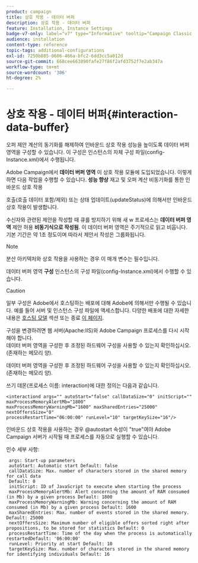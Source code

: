 ```yaml
---
product: campaign
title: 상호 작용 - 데이터 버퍼
description: 상호 작용 - 데이터 버퍼
feature: Installation, Instance Settings
badge-v7-only: label="v7" type="Informative" tooltip="Campaign Classic v7에만 적용"
audience: installation
content-type: reference
topic-tags: additional-configurations
exl-id: 7250b885-0606-466a-bfc2-6dd3cc5a012d
source-git-commit: 668cee663890fafe27f86f2afd3752f7e2ab347a
workflow-type: tm+mt
source-wordcount: '306'
ht-degree: 2%

---
```


# 상호 작용 - 데이터 버퍼{#interaction-data-buffer}



오퍼 제안 계산의 동기화를 해제하여 인바운드 상호 작용 성능을 높이도록 데이터 버퍼 영역을 구성할 수 있습니다. 이 구성은 인스턴스의 자체 구성 파일(config-Instance.xml)에서 수행됩니다.

Adobe Campaign에서 **데이터 버퍼 영역** 이 상호 작용 모듈에 도입되었습니다. 이렇게 하면 다음 작업을 수행할 수 있습니다. **성능 향상** 재고 및 오퍼 계산 비동기화를 통한 인바운드 상호 작용

호출(호출 데이터 포함/제외) 또는 상태 업데이트(updateStatus)에 의해서만 인바운드 상호 작용이 발생합니다.

수신자와 관련된 제안을 작성할 때 큐를 방지하기 위해 새 w 프로세스는 **데이터 버퍼 영역** 제안 허용 **비동기식으로 작성됨**. 이 데이터 버퍼 영역은 주기적으로 읽고 비웁니다. 기본 기간은 약 1초 정도이며 따라서 제안서 작성은 그룹화됩니다.

>[!NOTE]
>
>분산 아키텍처와 상호 작용을 사용하는 경우 이 매개 변수는 필수입니다.

데이터 버퍼 영역 **구성** 인스턴스의 구성 파일(config-Instance.xml)에서 수행할 수 있습니다.

>[!CAUTION]
>
>일부 구성은 Adobe에서 호스팅하는 배포에 대해 Adobe에 의해서만 수행될 수 있습니다. 예를 들어 서버 및 인스턴스 구성 파일에 액세스합니다. 다양한 배포에 대한 자세한 내용은 [호스팅 모델](../../installation/using/hosting-models.md) 섹션 또는 종료 [이 페이지](../../installation/using/capability-matrix.md).
>
>구성을 변경하려면 웹 서버(Apache:IIS)와 Adobe Campaign 프로세스를 다시 시작해야 합니다.\
>데이터 버퍼 영역을 구성한 후 조정된 하드웨어 구성을 사용할 수 있는지 확인하십시오. (존재하는 메모리 양).


데이터 버퍼 영역을 구성한 후 조정된 하드웨어 구성을 사용할 수 있는지 확인하십시오. (존재하는 메모리 양).

쓰기 데몬(프로세스 이름: interaction)에 대한 정의는 다음과 같습니다.

```
<interactiond args="" autoStart="false" callDataSize="0" initScript="" maxProcessMemoryAlertMb="1800"
maxProcessMemoryWarningMb="1600" maxSharedEntries="25000" nextOffersSize="0"
processRestartTime="06:00:00" runLevel="10" targetKeySize="16"/>
```

인바운드 상호 작용을 사용하는 경우 @autostart 속성이 &quot;true&quot;여야 Adobe Campaign 서버가 시작될 때 프로세스를 자동으로 실행할 수 있습니다.

인수 세부 사항:

```
 args: Start-up parameters 
 autoStart: Automatic start Default: false 
 callDataSize: Max. number of characters stored in the shared memory for call data
 Default: 0 
 initScript: ID of JavaScript to execute when starting the process 
 maxProcessMemoryAlertMb: Alert concerning the amount of RAM consumed (in Mb) by a given process Default: 1800 
 maxProcessMemoryWarningMb: Warning concerning the amount of RAM consumed (in Mb) by a given process Default: 1600 
 maxSharedEntries: Max. number of events stored in the shared memory. Default: 25000 
 nextOffersSize: Maximum number of eligible offers sorted right after propositions, to be stored for statistics Default: 0 
 processRestartTime: Time of the day when the process is automatically restartedDefault: '06:00:00' 
 runLevel: Priority at start Default: 10 
 targetKeySize: Max. number of characters stored in the shared memory for identifying individuals Default: 16 
```

